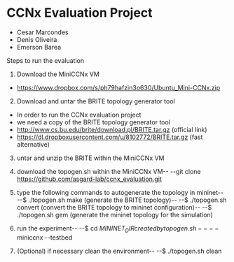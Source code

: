 CCNx Evaluation Project
=======================

* Cesar Marcondes
* Denis Oliveira
* Emerson Barea

Steps to run the evaluation

1. Download the MiniCCNx VM
* https://www.dropbox.com/s/ph79hafzin3o630/Ubuntu_Mini-CCNx.zip

2. Download and untar the BRITE topology generator tool
* In order to run the CCNx evaluation project
* we need a copy of the BRITE topology generator tool
* http://www.cs.bu.edu/brite/download.pl/BRITE.tar.gz (official link)
* https://dl.dropboxusercontent.com/u/8102772/BRITE.tar.gz (fast alternative)

3. untar and unzip the BRITE within the MiniCCNx VM

4. download the topogen.sh within the MiniCCNx VM--
--git clone https://github.com/asgard-lab/ccnx_evaluation.git

5. type the following commands to autogenerate the topology in mininet--
--$ ./topogen.sh make (generate the BRITE topology)--
--$ ./topogen.sh convert (convert the BRITE topology to mininet configuration)--
--$ ./topogen.sh gem (generate the mininet topology for the simulation)

6. run the experiment--
--$ cd $MININET_DIR created by topogen.sh--
--$ miniccnx --testbed

7. (Optional) if necessary clean the environment--
--$ ./topogen.sh clean
